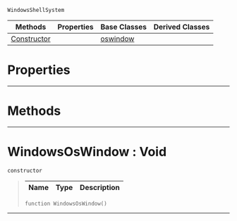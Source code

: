  `WindowsShellSystem`

|Methods|Properties|Base Classes|Derived Classes|
|---|---|---|---|
|[ Constructor](https://github.com/zeroengineteam/ZeroDocs/blob/master/code_reference/class_reference/windowsoswindow.markdown#windowsoswindow-void)| |[oswindow](https://github.com/zeroengineteam/ZeroDocs/blob/master/code_reference/class_reference/oswindow.markdown)| |


 #  Properties


---  
 #  Methods


---  
 #  WindowsOsWindow : Void

 `constructor`

> 
> |Name|Type|Description|
> |---|---|---|
> ``` lang=cpp, name=Nada
> function WindowsOsWindow()
> ``` 


---  
 

 
